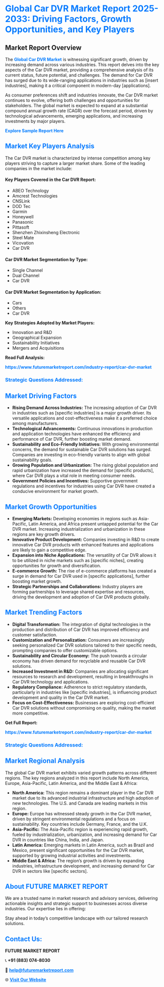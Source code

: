 <h1 style="color: #007BFF;">Global Car DVR Market Report 2025-2033: Driving Factors, Growth Opportunities, and Key Players</h1>

<section id="overview">
<h2>Market Report Overview</h2>
<p>The <a href="https://www.futuremarketreport.com/industry-report/car-dvr-market" style="color: #007BFF; text-decoration: none;"><strong>Global Car DVR Market</strong></a> is witnessing significant growth, driven by increasing demand across various industries. This report delves into the key aspects of the Car DVR market, providing a comprehensive analysis of its current status, future potential, and challenges. The demand for Car DVR has surged due to its wide-ranging applications in industries such as [insert industries], making it a critical component in modern-day [applications].</p>
<p>As consumer preferences shift and industries innovate, the Car DVR market continues to evolve, offering both challenges and opportunities for stakeholders. The global market is expected to expand at a substantial compound annual growth rate (CAGR) over the forecast period, driven by technological advancements, emerging applications, and increasing investments by major players.</p>
</section>

<section id="overview">
<p><a href="https://www.futuremarketreport.com/request-sample/reportId=97633" style="color: #007BFF; text-decoration: none;"><strong>Explore Sample Report Here</strong></a></p>
</section>

<section id="key-players">
<h2 style="color: #007BFF;">Market Key Players Analysis</h2>
<p>The Car DVR market is characterized by intense competition among key players striving to capture a larger market share. Some of the leading companies in the market include:</p>
<h4>Key Players Covered in the Car DVR Report:</h4>
<ul><li>ABEO Technology</li><li>Amcrest Technologies</li><li>CNSLink</li><li>DOD Tec</li><li>Garmin</li><li>Honeywell</li><li>Panasonic</li><li>Pittasoft</li><li>Shenzhen Zhixinsheng Electronic</li><li>Steel Mate</li><li>Vicovation</li><li>Car DVR</li></ul>
<h4>Car DVR Market Segmentation by Type:</h4>
<ul><li>Single Channel</li><li>Dual Channel</li><li>Car DVR</li></ul>

<h4>Car DVR Market Segmentation by Application:</h4>
<ul><li>Cars</li><li>Others</li><li>Car DVR</li></ul>
<p><strong>Key Strategies Adopted by Market Players:</strong></p>
<ul>
<li>Innovation and R&D</li>
<li>Geographical Expansion</li>
<li>Sustainability Initiatives</li>
<li>Mergers and Acquisitions</li>
</ul>
</section>

<section>
<p><strong>Read Full Analysis: </strong></p><a href="https://www.futuremarketreport.com/industry-report/car-dvr-market" style="color: #007BFF; text-decoration: none;"><strong>https://www.futuremarketreport.com/industry-report/car-dvr-market</strong></a>
<h3 style="color: #007BFF;">Strategic Questions Addressed:</h3>
</section>

<section id="driving-factors">
<h2 style="color: #007BFF;">Market Driving Factors</h2>
<ul>
<li><strong>Rising Demand Across Industries:</strong> The increasing adoption of Car DVR in industries such as [specific industries] is a major growth driver. Its versatile applications and cost-effectiveness make it a preferred choice among manufacturers.</li>
<li><strong>Technological Advancements:</strong> Continuous innovations in production and application technologies have enhanced the efficiency and performance of Car DVR, further boosting market demand.</li>
<li><strong>Sustainability and Eco-Friendly Initiatives:</strong> With growing environmental concerns, the demand for sustainable Car DVR solutions has surged. Companies are investing in eco-friendly variants to align with global sustainability goals.</li>
<li><strong>Growing Population and Urbanization:</strong> The rising global population and rapid urbanization have increased the demand for [specific products], where Car DVR plays a vital role in meeting consumer needs.</li>
<li><strong>Government Policies and Incentives:</strong> Supportive government regulations and incentives for industries using Car DVR have created a conducive environment for market growth.</li>
</ul>
</section>

<section id="growth-opportunities">
<h2 style="color: #007BFF;">Market Growth Opportunities</h2>
<ul>
<li><strong>Emerging Markets:</strong> Developing economies in regions such as Asia-Pacific, Latin America, and Africa present untapped potential for the Car DVR market. Increasing industrialization and urbanization in these regions are key growth drivers.</li>
<li><strong>Innovative Product Development:</strong> Companies investing in R&D to create innovative Car DVR products with enhanced features and applications are likely to gain a competitive edge.</li>
<li><strong>Expansion into Niche Applications:</strong> The versatility of Car DVR allows it to be utilized in niche markets such as [specific niches], creating opportunities for growth and diversification.</li>
<li><strong>E-commerce Growth:</strong> The rise of e-commerce platforms has created a surge in demand for Car DVR used in [specific applications], further boosting market growth.</li>
<li><strong>Strategic Partnerships and Collaborations:</strong> Industry players are forming partnerships to leverage shared expertise and resources, driving the development and adoption of Car DVR products globally.</li>
</ul>
</section>

<section id="trending-factors">
<h2 style="color: #007BFF;">Market Trending Factors</h2>
<ul>
<li><strong>Digital Transformation:</strong> The integration of digital technologies in the production and distribution of Car DVR has improved efficiency and customer satisfaction.</li>
<li><strong>Customization and Personalization:</strong> Consumers are increasingly seeking personalized Car DVR solutions tailored to their specific needs, prompting companies to offer customizable options.</li>
<li><strong>Sustainability and Circular Economy:</strong> The push towards a circular economy has driven demand for recyclable and reusable Car DVR solutions.</li>
<li><strong>Increased Investment in R&D:</strong> Companies are allocating significant resources to research and development, resulting in breakthroughs in Car DVR technology and applications.</li>
<li><strong>Regulatory Compliance:</strong> Adherence to strict regulatory standards, particularly in industries like [specific industries], is influencing product development and quality in the Car DVR market.</li>
<li><strong>Focus on Cost-Effectiveness:</strong> Businesses are exploring cost-efficient Car DVR solutions without compromising on quality, making the market more competitive.</li>
</ul>
</section>

<section>
<p><strong>Get Full Report: </strong></p><a href="https://www.futuremarketreport.com/industry-report/car-dvr-market" style="color: #007BFF; text-decoration: none;"><strong>https://www.futuremarketreport.com/industry-report/car-dvr-market</strong></a>
<h3 style="color: #007BFF;">Strategic Questions Addressed:</h3>
</section>


<section id="regional-analysis">
<h2 style="color: #007BFF;">Market Regional Analysis</h2>
<p>The global Car DVR market exhibits varied growth patterns across different regions. The key regions analyzed in this report include North America, Europe, Asia-Pacific, Latin America, and the Middle East & Africa:</p>
<ul>
<li><strong>North America:</strong> This region remains a dominant player in the Car DVR market due to its advanced industrial infrastructure and high adoption of new technologies. The U.S. and Canada are leading markets in this region.</li>
<li><strong>Europe:</strong> Europe has witnessed steady growth in the Car DVR market, driven by stringent environmental regulations and a focus on sustainability. Key countries include Germany, France, and the U.K.</li>
<li><strong>Asia-Pacific:</strong> The Asia-Pacific region is experiencing rapid growth, fueled by industrialization, urbanization, and increasing demand for Car DVR in countries like China, India, and Japan.</li>
<li><strong>Latin America:</strong> Emerging markets in Latin America, such as Brazil and Mexico, present significant opportunities for the Car DVR market, supported by growing industrial activities and investments.</li>
<li><strong>Middle East & Africa:</strong> The region’s growth is driven by expanding industries, infrastructure development, and increasing demand for Car DVR in sectors like [specific sectors].</li>
</ul>
</section>

<footer>
<h2 style="color: #007BFF;">About FUTURE MARKET REPORT</h2>
<p>We are a trusted name in market research and advisory services, delivering actionable insights and strategic support to businesses across diverse industries. Our expertise lies in offering:</p>

<p>Stay ahead in today’s competitive landscape with our tailored research solutions.</p>

<h2 style="color: #007BFF;">Contact Us:</h2>
<p><strong>FUTURE MARKET REPORT</strong></p>
<p>📞 <strong>+91 (883) 074-8030</strong></p>
<p>📧 <strong><a href="mailto:help@futuremarketreport.com" style="color: #007BFF;">help@futuremarketreport.com</a></strong></p>
<p>🌐 <strong><a href="https://www.futuremarketreport.com/" style="color: #007BFF;">Visit Our Website</a></strong></p>
</footer>